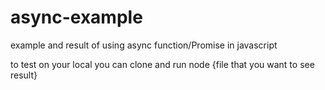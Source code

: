 # async-example
example and result of using async function/Promise in javascript 

to test on your local you can clone and run node {file that you want to see result}
